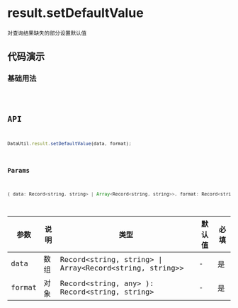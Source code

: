 # result.setDefaultValue

`对查询结果缺失的部分设置默认值`


## 代码演示

### 基础用法
<code src="./result-setDefaultValue-use" />


## API
```jsx | pure
DataUtil.result.setDefaultValue(data, format);
```

### Params

```jsx | pure
( data: Record<string, string> | Array<Record<string, string>>, format: Record<string, any> ): Record<string, string> | Array<Record<string, string>> 
```
| 参数   | 说明 | 类型                                          | 默认值                        | 必填 |
| ------ | ---- | --------------------------------------------- | ----------------------------- | ---- |
| data   | 数组 | Record<string, string>                        \| Array<Record<string, string>> | -    | 是   
| format | 对象 | Record<string, any> ): Record<string, string> | -                             | 是   |
